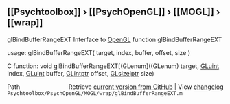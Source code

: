 ## [[Psychtoolbox]] &#8250; [[PsychOpenGL]] &#8250; [[MOGL]] &#8250; [[wrap]]

glBindBufferRangeEXT  Interface to [OpenGL](OpenGL) function glBindBufferRangeEXT  
  
usage:  glBindBufferRangeEXT( target, index, buffer, offset, size )  
  
C function:  void glBindBufferRangeEXT[(GLenum]((GLenum) target, [GLuint](GLuint) index, [GLuint](GLuint) buffer, [GLintptr](GLintptr) offset, [GLsizeiptr](GLsizeiptr) size)  




<div class="code_header" style="text-align:right;">
  <span style="float:left;">Path&nbsp;&nbsp;</span> <span class="counter">Retrieve <a href=
  "https://raw.github.com/Psychtoolbox-3/Psychtoolbox-3/beta/Psychtoolbox/PsychOpenGL/MOGL/wrap/glBindBufferRangeEXT.m">current version from GitHub</a> | View <a href=
  "https://github.com/Psychtoolbox-3/Psychtoolbox-3/commits/beta/Psychtoolbox/PsychOpenGL/MOGL/wrap/glBindBufferRangeEXT.m">changelog</a></span>
</div>
<div class="code">
  <code>Psychtoolbox/PsychOpenGL/MOGL/wrap/glBindBufferRangeEXT.m</code>
</div>

